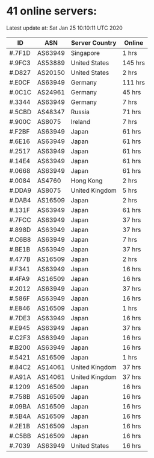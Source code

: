 # 41 online servers:

Latest update at: Sat Jan 25 10:10:11 UTC 2020

| ID | ASN | Server Country | Online |
| -- | --- | -------------- | ------ |
| #.7F1D | AS63949 | Singapore | 1 hrs |
| #.9FC3 | AS53889 | United States | 145 hrs |
| #.D827 | AS20150 | United States | 2 hrs |
| #.E0CF | AS63949 | Germany | 111 hrs |
| #.0C1C | AS24961 | Germany | 45 hrs |
| #.3344 | AS63949 | Germany | 7 hrs |
| #.5CBD | AS48347 | Russia | 71 hrs |
| #.900C | AS8075 | Ireland | 7 hrs |
| #.F2BF | AS63949 | Japan | 61 hrs |
| #.6E16 | AS63949 | Japan | 61 hrs |
| #.2517 | AS63949 | Japan | 61 hrs |
| #.14E4 | AS63949 | Japan | 61 hrs |
| #.0668 | AS63949 | Japan | 61 hrs |
| #.0084 | AS4760 | Hong Kong | 2 hrs |
| #.DDA9 | AS8075 | United Kingdom | 5 hrs |
| #.DAB4 | AS16509 | Japan | 2 hrs |
| #.131F | AS63949 | Japan | 61 hrs |
| #.7FCC | AS63949 | Japan | 37 hrs |
| #.898D | AS63949 | Japan | 37 hrs |
| #.C6B8 | AS63949 | Japan | 7 hrs |
| #.BE1B | AS63949 | Japan | 37 hrs |
| #.477B | AS16509 | Japan | 2 hrs |
| #.F341 | AS63949 | Japan | 16 hrs |
| #.4FA9 | AS16509 | Japan | 16 hrs |
| #.2012 | AS63949 | Japan | 37 hrs |
| #.586F | AS63949 | Japan | 16 hrs |
| #.E846 | AS16509 | Japan | 1 hrs |
| #.7DE3 | AS63949 | Japan | 16 hrs |
| #.E945 | AS63949 | Japan | 37 hrs |
| #.C2F3 | AS63949 | Japan | 16 hrs |
| #.B200 | AS63949 | Japan | 16 hrs |
| #.5421 | AS16509 | Japan | 1 hrs |
| #.84C2 | AS14061 | United Kingdom | 37 hrs |
| #.A91A | AS14061 | United Kingdom | 37 hrs |
| #.1209 | AS16509 | Japan | 16 hrs |
| #.758B | AS16509 | Japan | 16 hrs |
| #.09BA | AS16509 | Japan | 16 hrs |
| #.5B4A | AS16509 | Japan | 16 hrs |
| #.2E1B | AS16509 | Japan | 16 hrs |
| #.C5BB | AS16509 | Japan | 16 hrs |
| #.7039 | AS63949 | United States | 16 hrs |

